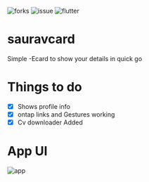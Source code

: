 ![forks](https://img.shields.io/github/forks/sauravarya25/Saurav-Buisness_Card_App?style=plastic)
![issue](https://img.shields.io/github/issues/sauravarya25/Saurav-Buisness_Card_App?color=yellow)
![flutter](https://img.shields.io/badge/Flutter-Framework-green?logo=flutter)

# sauravcard
Simple -Ecard to show your details in quick go
# Things to do 
- [x] Shows profile info
- [x] ontap links and Gestures working
- [x] Cv downloader Added

# App UI 
![app](https://github.com/sauravarya25/Saurav-Buisness_Card_App/blob/master/ui.gif)

